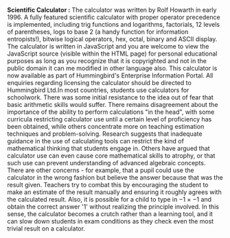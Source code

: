 **Scientific Calculator :**
The calculator was written by Rolf Howarth in early 1996.
A fully featured scientific calculator with proper operator
precedence is implemented, including trig functions and
logarithms, factorials, 12 levels of parentheses, logs to base 2
(a handy function for information entropists!), bitwise logical
operators, hex, octal, binary and ASCII display.
The calculator is written in JavaScript and you are welcome to
view the JavaScript source (visible within the HTML page) for
personal educational purposes as long as you recognize that it
is copyrighted and not in the public domain it can me modified in other language also.
This calculator is
now available as part of Hummingbird's Enterprise Information
Portal. All enquiries regarding licensing the calculator should
be directed to Hummingbird Ltd.In most countries, students use calculators for schoolwork. There was
some initial resistance to the idea out of fear that basic arithmetic skills
would suffer. There remains disagreement about the importance of
the ability to perform calculations "in the head", with some curricula
restricting calculator use until a certain level of proficiency has been
obtained, while others concentrate more on teaching estimation
techniques and problem-solving. Research suggests that inadequate
guidance in the use of calculating tools can restrict the kind of
mathematical thinking that students engage in. Others have argued
that calculator use can even cause core mathematical skills to atrophy,
or that such use can prevent understanding of advanced algebraic
concepts.
There are other concerns - for example, that a pupil could use the
calculator in the wrong fashion but believe the answer because that was
the result given. Teachers try to combat this by encouraging the student
to make an estimate of the result manually and ensuring it roughly
agrees with the calculated result. Also, it is possible for a child to type in
−1 × −1 and obtain the correct answer '1' without realizing the principle
involved. In this sense, the calculator becomes a crutch rather than a
learning tool, and it can slow down students in exam conditions as they
check even the most trivial result on a calculator.

